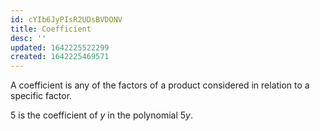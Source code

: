 ```yaml
---
id: cYIb6JyPIsR2UDsBVDONV
title: Coefficient
desc: ''
updated: 1642225522299
created: 1642225469571
---
```


A coefficient is any of the factors of a product considered in relation to a specific factor.

$5$ is the coefficient of $y$ in the polynomial $5y$.
